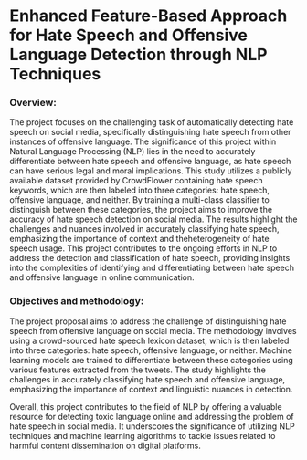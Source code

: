 
# Enhanced Feature-Based Approach for Hate Speech and Offensive Language Detection through NLP Techniques

### Overview:

The project focuses on the challenging task of automatically detecting hate speech on social media, specifically distinguishing hate speech from other instances of offensive language. The significance of this project within Natural Language Processing (NLP) lies in ​the need to​ accurately differentiate between hate speech and offensive language, as hate speech can have serious legal and moral implications. This study utilizes a publicly available dataset provided by CrowdFlower containing hate speech keywords, which are then labeled into three categories: hate speech, offensive ​language, and neither​. By training ​a multi-class classifier to distinguish between these​ ​categories, the​ project aims ​to improve the accuracy of hate speech detection on​ social media. The results highlight the challenges and nuances involved in accurately classifying hate speech, emphasizing the importance of ​context and the​ heterogeneity of hate speech usage. ​This project contributes to the ongoing efforts​ in NLP to address the detection and ​classification of hate speech​, providing insights into the complexities of identifying and differentiating between hate speech and offensive language in online communication. 

### Objectives and methodology:

The project proposal aims to address ​the challenge of distinguishing hate speech from​ ​offensive language on social media. The​ methodology involves using ​a crowd-sourced​ hate speech lexicon dataset, which is then labeled into three categories: hate speech, offensive language, or neither. ​Machine learning models are trained to​ differentiate between these categories using various features extracted from the tweets. The study highlights the challenges in accurately classifying hate speech and offensive language, emphasizing the importance of context and linguistic nuances in detection. 

Overall, this project contributes to the field of NLP by offering a valuable resource for detecting toxic language online and addressing ​the problem of hate speech in social​ media. It underscores the significance of utilizing NLP techniques and machine learning algorithms to tackle issues related to harmful content dissemination on digital platforms. 
